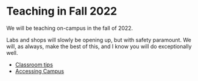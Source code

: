 # Teaching in Fall 2022
We will be teaching on-campus in the fall of 2022. 

Labs and shops will slowly be opening up, but with safety paramount. We will, as always, make the best of this, and I know you will do exceptionally well.

- [Classroom tips](method_of_instruction.md)
- [Accessing Campus](IRL_Covid_reqs.md)
